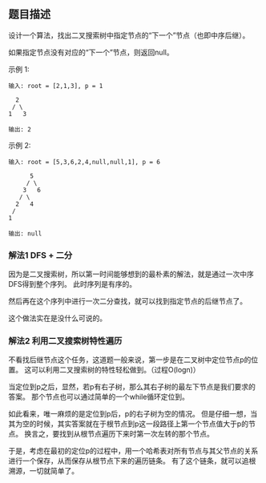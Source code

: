 ## 题目描述
设计一个算法，找出二叉搜索树中指定节点的“下一个”节点（也即中序后继）。

如果指定节点没有对应的“下一个”节点，则返回null。

示例 1:
```
输入: root = [2,1,3], p = 1

  2
 / \
1   3

输出: 2
```
示例 2:
```
输入: root = [5,3,6,2,4,null,null,1], p = 6

      5
     / \
    3   6
   / \
  2   4
 /   
1

输出: null
```

### 解法1 DFS + 二分
因为是二叉搜索树，所以第一时间能够想到的最朴素的解法，就是通过一次中序DFS得到整个序列。
此时序列是有序的。

然后再在这个序列中进行一次二分查找，就可以找到指定节点的后继节点了。

这个做法实在是没什么可说的。

### 解法2 利用二叉搜索树特性遍历
不看找后继节点这个任务，这道题一般来说，第一步是在二叉树中定位节点p的位置。
这可以利用二叉搜索树的特性轻松做到。（过程O(logn)）

当定位到p之后，显然，若p有右子树，那么其右子树的最左下节点是我们要求的答案。
那个节点也可以通过简单的一个while循环定位到。

如此看来，唯一麻烦的是定位到p后，p的右子树为空的情况。
但是仔细一想，当其为空的时候，其实答案就在于根节点到p这一段路径上第一个节点值大于p的节点。
换言之，要找到从根节点遍历下来时第一次左转的那个节点。

于是，考虑在最初的定位p的过程中，用一个哈希表对所有节点与其父节点的关系进行一个保存，从而保存从根节点下来的遍历链条。
有了这个链条，就可以追根溯源，一切就简单了。